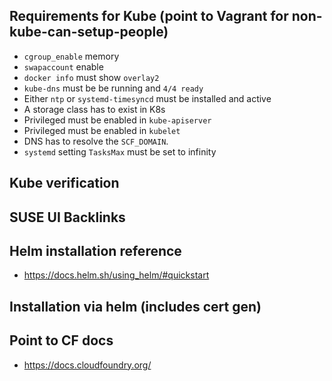 ## Requirements for Kube (point to Vagrant for non-kube-can-setup-people)

* `cgroup_enable` memory
* `swapaccount` enable
* `docker info` must show `overlay2`
* `kube-dns` must be be running and `4/4 ready`
* Either `ntp` or `systemd-timesyncd` must be installed and active
* A storage class has to exist in K8s
* Privileged must be enabled in `kube-apiserver`
* Privileged must be enabled in `kubelet`
* DNS has to resolve the `SCF_DOMAIN`.
* `systemd` setting `TasksMax` must be set to infinity

## Kube verification
## SUSE UI Backlinks
## Helm installation reference

* https://docs.helm.sh/using_helm/#quickstart

## Installation via helm (includes cert gen)
## Point to CF docs

* https://docs.cloudfoundry.org/
